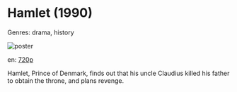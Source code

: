 # Hamlet (1990)

Genres: drama, history

![poster](http://image.tmdb.org/t/p/w500/fGn85pj0Ti4vajiTPZZA8xaNLvz.jpg)

en:
  [720p](magnet:?xt=urn:btih:80993EE05E5B094D1A581E8AD9E272799BA826DD&tr=udp://glotorrents.pw:6969/announce&tr=udp://tracker.opentrackr.org:1337/announce&tr=udp://torrent.gresille.org:80/announce&tr=udp://tracker.openbittorrent.com:80&tr=udp://tracker.coppersurfer.tk:6969&tr=udp://tracker.leechers-paradise.org:6969&tr=udp://p4p.arenabg.ch:1337&tr=udp://tracker.internetwarriors.net:1337)
  


Hamlet, Prince of Denmark, finds out that his uncle Claudius killed his father to obtain the throne, and plans revenge.